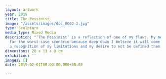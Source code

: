 ```yaml
---
layout: artwork
year: 2019
title: The Pessimist
image: "/assets/images/dsc_0002-2.jpg"
type: Sculpture
media_type: Mixed Media
description: "‘The Pessimist’ is a reflection of one of my flaws. My need to plan
  for the worst-case scenario because deep down I believe it will come true. It is
  a recognition of my limitations and my desire to not be defined them. "
dimensions: 28 x 13 x 8 cm
exhibition: ''
images: []
date: 2019-02-01T00:00:00.000+00:00

---
```

